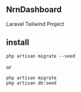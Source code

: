 ## NrnDashboard
Laravel Tailwind Project
## install
```
php artisan migrate --seed

```
or
```
php artisan migrate
php artisan db:seed
```
